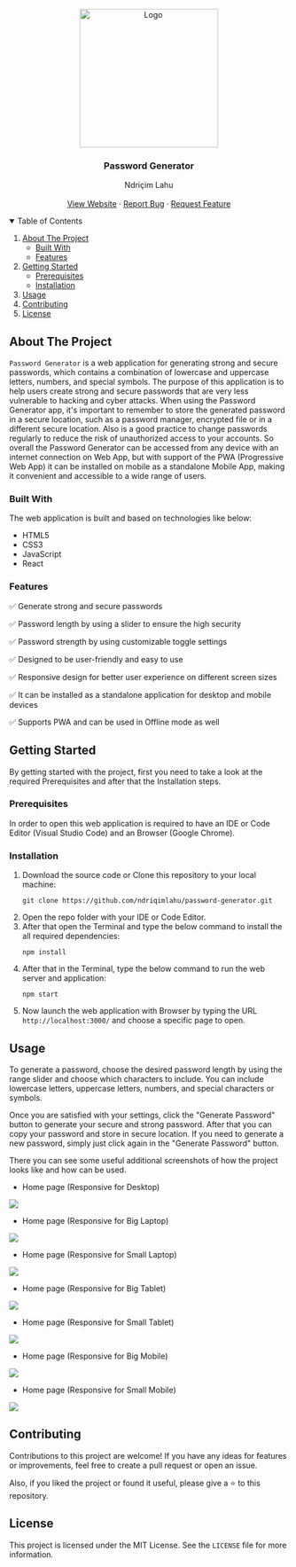 <!-- PROJECT LOGO -->
<p align="center">
  <img src="https://github.com/ndriqimlahu/ndriqim-lahu-portfolio/blob/main/assets/portfolio/PasswordGenerator.png" alt="Logo" width="250" height="250">
  <h3 align="center">Password Generator</h3>
  <p align="center">
    Ndriçim Lahu
    <br>
    <br>
    <a href="https://ndriqimlahu.github.io/password-generator">View Website</a>
    ·
    <a href="https://github.com/ndriqimlahu/password-generator/issues">Report Bug</a>
    ·
    <a href="https://github.com/ndriqimlahu/password-generator/issues">Request Feature</a>
  </p>
</p>

<!-- TABLE OF CONTENTS -->
<details open="open">
  <summary>Table of Contents</summary>
  <ol>
    <li>
      <a href="#about-the-project">About The Project</a>
      <ul>
        <li><a href="#built-with">Built With</a></li>
        <li><a href="#features">Features</a></li>
      </ul>
    </li>
    <li>
      <a href="#getting-started">Getting Started</a>
      <ul>
        <li><a href="#prerequisites">Prerequisites</a></li>
        <li><a href="#installation">Installation</a></li>
      </ul>
    </li>
    <li><a href="#usage">Usage</a></li>
    <li><a href="#contributing">Contributing</a></li>
    <li><a href="#license">License</a></li>
  </ol>
</details>

## About The Project

`Password Generator` is a web application for generating strong and secure passwords, which contains a combination of lowercase and uppercase letters, numbers, and special symbols. The purpose of this application is to help users create strong and secure passwords that are very less vulnerable to hacking and cyber attacks. 
When using the Password Generator app, it's important to remember to store the generated password in a secure location, such as a password manager, encrypted file or in a different secure location. Also is a good practice to change passwords regularly to reduce the risk of unauthorized access to your accounts.
So overall the Password Generator can be accessed from any device with an internet connection on Web App, but with support of the PWA (Progressive Web App) it can be installed on mobile as a standalone Mobile App, making it convenient and accessible to a wide range of users.

### Built With
The web application is built and based on technologies like below:

* HTML5
* CSS3
* JavaScript
* React

### Features

✅ Generate strong and secure passwords

✅ Password length by using a slider to ensure the high security

✅ Password strength by using customizable toggle settings

✅ Designed to be user-friendly and easy to use

✅ Responsive design for better user experience on different screen sizes

✅ It can be installed as a standalone application for desktop and mobile devices

✅ Supports PWA and can be used in Offline mode as well

## Getting Started

By getting started with the project, first you need to take a look at the required Prerequisites and after that the Installation steps.

### Prerequisites

In order to open this web application is required to have an IDE or Code Editor (Visual Studio Code) and an Browser (Google Chrome).

### Installation

1. Download the source code or Clone this repository to your local machine:
   ```terminal
   git clone https://github.com/ndriqimlahu/password-generator.git
   ```
2. Open the repo folder with your IDE or Code Editor.
3. After that open the Terminal and type the below command to install the all required dependencies:
   ```terminal
   npm install
   ```
4. After that in the Terminal, type the below command to run the web server and application:
    ```terminal
    npm start
    ```
5. Now launch the web application with Browser by typing the URL `http://localhost:3000/` and choose a specific page to open.

## Usage

To generate a password, choose the desired password length by using the range slider and choose which characters to include. You can include lowercase letters, uppercase letters, numbers, and special characters or symbols.

Once you are satisfied with your settings, click the "Generate Password" button to generate your secure and strong password. After that you can copy your password and store in secure location. If you need to generate a new password, simply just click again in the "Generate Password" button.

There you can see some useful additional screenshots of how the project looks like and how can be used.

* Home page (Responsive for Desktop)
<img src="https://raw.githubusercontent.com/ndriqimlahu/password-generator/master/preview/01.1-Home%20page%20(Responsive%20for%20Desktop).png">

* Home page (Responsive for Big Laptop)
<img src="https://raw.githubusercontent.com/ndriqimlahu/password-generator/master/preview/01.2-Home%20page%20(Responsive%20for%20Big%20Laptop).png">

* Home page (Responsive for Small Laptop)
<img src="https://raw.githubusercontent.com/ndriqimlahu/password-generator/master/preview/01.3-Home%20page%20(Responsive%20for%20Small%20Laptop).png">

* Home page (Responsive for Big Tablet)
<img src="https://raw.githubusercontent.com/ndriqimlahu/password-generator/master/preview/01.4-Home%20page%20(Responsive%20for%20Big%20Tablet).png">

* Home page (Responsive for Small Tablet)
<img src="https://raw.githubusercontent.com/ndriqimlahu/password-generator/master/preview/01.5-Home%20page%20(Responsive%20for%20Small%20Tablet).png">

* Home page (Responsive for Big Mobile)
<img src="https://raw.githubusercontent.com/ndriqimlahu/password-generator/master/preview/01.6-Home%20page%20(Responsive%20for%20Big%20Mobile).png">

* Home page (Responsive for Small Mobile)
<img src="https://raw.githubusercontent.com/ndriqimlahu/password-generator/master/preview/01.7-Home%20page%20(Responsive%20for%20Small%20Mobile).png">

## Contributing

Contributions to this project are welcome! If you have any ideas for features or improvements, feel free to create a pull request or open an issue.

Also, if you liked the project or found it useful, please give a ⭐️ to this repository.

## License

This project is licensed under the MIT License. See the `LICENSE` file for more information.
